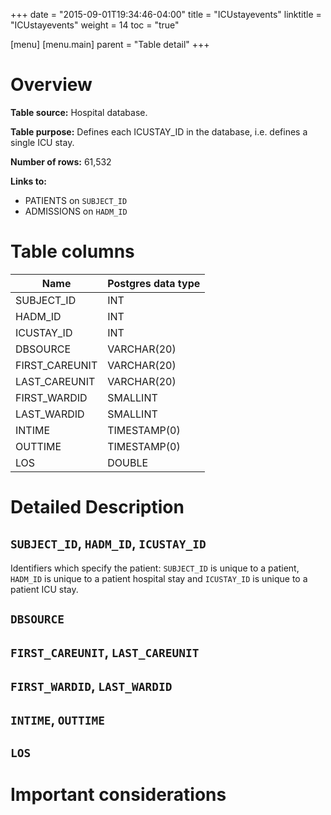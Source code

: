 +++
date = "2015-09-01T19:34:46-04:00"
title = "ICUstayevents"
linktitle = "ICUstayevents"
weight = 14
toc = "true"

[menu]
  [menu.main]
    parent = "Table detail"
+++


# Overview

**Table source:** Hospital database.

**Table purpose:** Defines each ICUSTAY\_ID in the database, i.e. defines a single ICU stay.

**Number of rows:** 61,532

**Links to:**

* PATIENTS on `SUBJECT_ID`
* ADMISSIONS on `HADM_ID`

# Table columns

Name | Postgres data type 
---- | ---- 
SUBJECT\_ID | INT
HADM\_ID | INT
ICUSTAY\_ID | INT
DBSOURCE | VARCHAR(20)
FIRST\_CAREUNIT | VARCHAR(20)
LAST\_CAREUNIT | VARCHAR(20)
FIRST\_WARDID | SMALLINT
LAST\_WARDID | SMALLINT
INTIME | TIMESTAMP(0)
OUTTIME | TIMESTAMP(0)
LOS | DOUBLE | PRECISION
	
# Detailed Description

## `SUBJECT_ID`, `HADM_ID`, `ICUSTAY_ID`

Identifiers which specify the patient: `SUBJECT_ID` is unique to a patient, `HADM_ID` is unique to a patient hospital stay and `ICUSTAY_ID` is unique to a patient ICU stay.

## `DBSOURCE`

## `FIRST_CAREUNIT`, `LAST_CAREUNIT`

## `FIRST_WARDID`, `LAST_WARDID`

## `INTIME`, `OUTTIME`

## `LOS`


# Important considerations